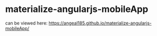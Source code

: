 # materialize-angularjs-mobileApp

can be viewed here: https://angeal185.github.io/materialize-angularjs-mobileApp/
